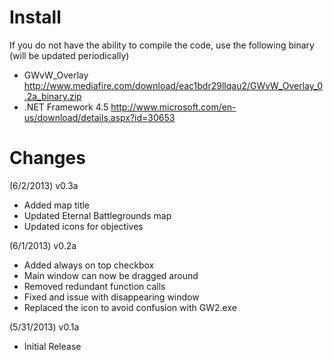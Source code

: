 Install
============
If you do not have the ability to compile the code, use the following binary (will be updated periodically)
- GWvW_Overlay http://www.mediafire.com/download/eac1bdr29llqau2/GWvW_Overlay_0.2a_binary.zip
- .NET Framework 4.5 http://www.microsoft.com/en-us/download/details.aspx?id=30653

Changes
============
(6/2/2013) v0.3a
- Added map title
- Updated Eternal Battlegrounds map
- Updated icons for objectives

(6/1/2013) v0.2a
- Added always on top checkbox
- Main window can now be dragged around
- Removed redundant function calls
- Fixed and issue with disappearing window
- Replaced the icon to avoid confusion with GW2.exe

(5/31/2013) v0.1a
- Initial Release
